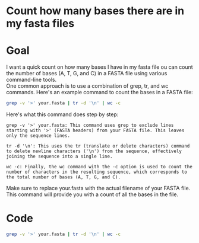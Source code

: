 # Count how many bases there are in my fasta files
# Goal
I want a quick count on how many bases I have in my fasta file
ou can count the number of bases (A, T, G, and C) in a FASTA file using various command-line tools.  
One common approach is to use a combination of grep, tr, and wc commands. Here's an example command to count the bases in a FASTA file:

```bash
grep -v '>' your.fasta | tr -d '\n' | wc -c
```
Here's what this command does step by step:

    grep -v '>' your.fasta: This command uses grep to exclude lines starting with '>' (FASTA headers) from your FASTA file. This leaves only the sequence lines.

    tr -d '\n': This uses the tr (translate or delete characters) command to delete newline characters ('\n') from the sequence, effectively joining the sequence into a single line.

    wc -c: Finally, the wc command with the -c option is used to count the number of characters in the resulting sequence, which corresponds to the total number of bases (A, T, G, and C).

Make sure to replace your.fasta with the actual filename of your FASTA file. This command will provide you with a count of all the bases in the file.
# Code
```bash
grep -v '>' your.fasta | tr -d '\n' | wc -c
```

